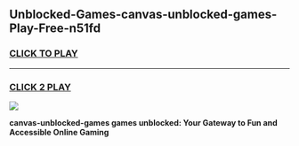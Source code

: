
## Unblocked-Games-canvas-unblocked-games-Play-Free-n51fd
<h3>
<a href="https://premium76.site?title=canvas-unblocked-games&ref=09A">CLICK TO PLAY</a></h3>
<hr>

<h3>
<a href="https://premium76.site?title=canvas-unblocked-games&ref=09A">CLICK 2 PLAY</a>
  
</h3>

<a href="https://premium76.site?title=canvas-unblocked-games&ref=09A"><img src="https://clearcache.store/games.png"></a>


**canvas-unblocked-games games unblocked: Your Gateway to Fun and Accessible Online Gaming**
